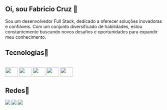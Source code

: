 ## Oi, sou Fabricio Cruz 👋

Sou um desenvolvedor Full Stack, dedicado a oferecer soluções inovadoras e confiáveis. Com um conjunto diversificado de habilidades, estou constantemente buscando novos desafios e oportunidades para expandir meu conhecimento. 

## Tecnologias🚀

<div style="display: inline_block"><br>
  <img aling="center"  height="30" width="40" src="https://cdn.jsdelivr.net/gh/devicons/devicon@latest/icons/html5/html5-original.svg" />
  <img aling="center"  height="30" width="40" src="https://cdn.jsdelivr.net/gh/devicons/devicon@latest/icons/javascript/javascript-original.svg" />
  <img aling="center"  height="30" width="40" src="https://cdn.jsdelivr.net/gh/devicons/devicon@latest/icons/css3/css3-original.svg" />
  <img aling="center"  height="30" width="40" src="https://cdn.jsdelivr.net/gh/devicons/devicon@latest/icons/azuresqldatabase/azuresqldatabase-original.svg" />
  <img aling="center"  height="30" width="40" src="https://cdn.jsdelivr.net/gh/devicons/devicon@latest/icons/csharp/csharp-original.svg" /> 
</div>

## Redes📱

<div>
  <a href="https://www.linkedin.com/in/fabricio-cruz-987800160/"><img src="https://img.shields.io/badge/LinkedIn-0077B5?style=for-the-badge&logo=linkedin&logoColor=white"></a>
  <a href="https://twitter.com/fabriciocruzc1"><img src="https://img.shields.io/badge/Twitter-1DA1F2?style=for-the-badge&logo=twitter&logoColor=white"></a>
  <a href="https://www.instagram.com/fabriciocruz10/"><img src="https://img.shields.io/badge/Instagram-E4405F?style=for-the-badge&logo=instagram&logoColor=white"></a>
</div>

